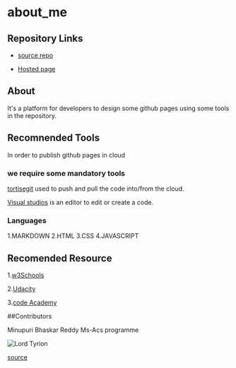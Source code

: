 # about_me

## Repository Links

- [ source repo](https://github.com/Bhaskar2909)

- [Hosted page](https://github.com/Bhaskar2909/about-me/edit/master/README.md)

## About

It's a platform for developers to design some  github pages using some tools in the repository.

## Recomnended Tools

In order to publish github pages in cloud 

### we require some mandatory tools

[tortisegit](https://tortoisegit.org/) used to push and pull the code into/from the cloud.


[Visual studios](https://visualstudio.microsoft.com/) is an editor to edit or create a code.

### Languages
 
1.MARKDOWN
2.HTML
3.CSS
4.JAVASCRIPT



## Recomended  Resource 

1.[w3Schools](https://www.w3schools.com/html/default.asp)


2.[Udacity](https://www.udacity.com/course/programming-languages--cs262)


3.[code Academy](https://www.codecademy.com/learn/learn-php)


##Contributors

Minupuri Bhaskar Reddy
Ms-Acs programme


![Lord Tyrion](https://i1.wp.com/metro.co.uk/wp-content/uploads/2018/09/game-of-thrones-peter-dinklage-main-c7c0.jpg?quality=90&strip=all&zoom=1&resize=644%2C322&ssl=1)


[source](https://metro.co.uk/2019/05/19/who-is-tyrion-lannisters-mother-and-is-he-actually-a-targaryen-9599260/)


